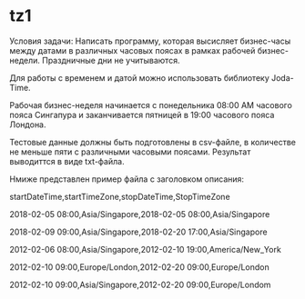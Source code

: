 # tz1

Условия задачи:
Написать программу, которая высисляет бизнес-часы между датами в различных часовых поясах в рамках рабочей бизнес-недели. Праздничные дни не учитываются.

Для работы с временем и датой можно использовать библиотеку Joda-Time.
 
Рабочая бизнес-неделя начинается с понедельника 08:00 AM часового пояса Сингапура и заканчивается пятницей в 19:00 часового пояса Лондона.

Тестовые данные должны быть подготовлены в csv-файле, в количестве не меньше пяти с различными часовыми поясами. Результат выводиттся в виде txt-файла.

Нмиже представлен пример файла с заголовком описания:

startDateTime,startTimeZone,stopDateTime,StopTimeZone

2018-02-05 08:00,Asia/Singapore,2018-02-05 08:00,Asia/Singapore

2018-02-09 09:00,Asia/Singapore,2018-02-20 17:00,Asia/Singapore

2012-02-06 08:00,Asia/Singapore,2012-02-10 19:00,America/New_York

2012-02-10 09:00,Europe/London,2012-02-20 09:00,Europe/London

2012-02-10 09:00,Asia/Singapore,2012-02-20 09:00,Europe/Londom
